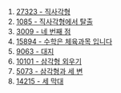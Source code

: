 1. <a href="https://www.acmicpc.net/problem/27323" target="_blank">27323 - 직사각형</a>
2. <a href="https://www.acmicpc.net/problem/1085" target="_blank">1085 - 직사각형에서 탈출</a>
3. <a href="" target="_blank">3009 - 네 번째 점</a>
4. <a href="" target="_blank">15894 - 수학은 체육과목 입니다</a>
5. <a href="" target="_blank">9063 - 대지</a>
6. <a href="" target="_blank">10101 - 삼각형 외우기</a>
7. <a href="" target="_blank">5073 - 삼각형과 세 변</a>
8. <a href="" target="_blank">14215 - 세 막대</a>
